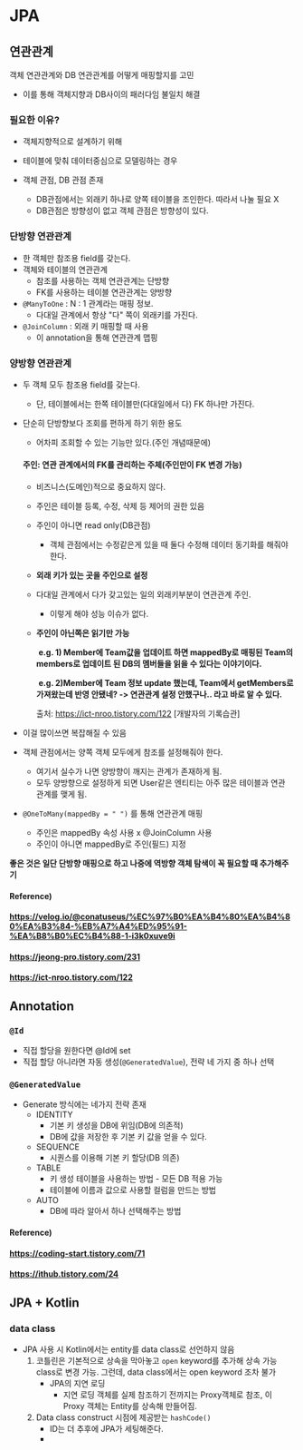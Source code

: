 # JPA



## 연관관계

객체 연관관계와 DB 연관관계를 어떻게 매핑할지를 고민

* 이를 통해 객체지향과 DB사이의 패러다임 불일치 해결



### 필요한 이유?

* 객체지향적으로 설계하기 위해
* 테이블에 맞춰 데이터중심으로 모델링하는 경우




* 객체 관점, DB 관점 존재
  * DB관점에서는 외래키 하나로 양쪽 테이블을 조인한다. 따라서 나눌 필요 X
  * DB관점은 방향성이 없고 객체 관점은 방향성이 있다.



### 단방향 연관관계

* 한 객체만 참조용 field를 갖는다.
* 객체와 테이블의 연관관계
  * 참조를 사용하는 객체 연관관계는 단방향
  * FK를 사용하는 테이블 연관관계는 양방향
* `@ManyToOne` : N : 1 관계라는 매핑 정보.
  * 다대일 관계에서 항상 "다" 쪽이 외래키를 가진다.
* `@JoinColumn` : 외래 키 매핑할 때 사용
  * 이 annotation을 통해 연관관계 맵핑



### 양방향 연관관계

* 두 객체 모두 참조용 field를 갖는다.

  * 단, 테이블에서는 한쪽 테이블만(다대일에서 다) FK 하나만 가진다.

  

* 단순히 단방향보다 조회를 편하게 하기 위한 용도
  
  * 어차피 조회할 수 있는 기능만 있다.(주인 개념때문에)
  
  
  
  #### **주인**: 연관 관계에서의 FK를 관리하는 주체(주인만이 FK 변경 가능)
  
  * 비즈니스(도메인)적으로 중요하지 않다.
  
  * 주인은 테이블 등록, 수정, 삭제 등 제어의 권한 있음
  
  * 주인이 아니면 read only(DB관점)
    
    * 객체 관점에서는 수정같은게 있을 때 둘다 수정해 데이터 동기화를 해줘야 한다.
    
  * **외래 키가 있는 곳을 주인으로 설정**
  
  * 다대일 관계에서 다가 갖고있는 일의 외래키부분이 연관관계 주인.
    
    * 이렇게 해야 성능 이슈가 없다.
    
  * **주인이 아닌쪽은 읽기만 가능**
  
    ​	**e.g. 1) Member에 Team값을 업데이트 하면 mappedBy로 매핑된 Team의 members로 업데이트 된 DB의 멤버들을 읽을 수 있다는 이야기이다.**
  
    ​	**e.g. 2)Member에 Team 정보 update 했는데, Team에서 getMembers로 가져왔는데 반영 안됐네? -> 연관관계 설정 안했구나.. 라고 바로 알 수 있다.**
  
    출처: https://ict-nroo.tistory.com/122 [개발자의 기록습관]
  
    
  
* 이걸 많이쓰면 복잡해질 수 있음
  
* 객체 관점에서는 양쪽 객체 모두에게 참조를 설정해줘야 한다.
    * 여기서 실수가 나면 양방향이 깨지는 관계가 존재하게 됨.
  * 모두 양방향으로 설정하게 되면 User같은 엔티티는 아주 많은 테이블과 연관 관계를 맺게 됨.
  
  
  
* `@OneToMany(mappedBy = " ")` 를 통해 연관관계 매핑

  * 주인은 mappedBy 속성 사용 x @JoinColumn 사용
  * 주인이 아니면 mappedBy로 주인(필드) 지정



**좋은 것은 일단 단방향 매핑으로 하고 나중에 역방향 객체 탐색이 꼭 필요할 때 추가해주기**



#### Reference)

#### https://velog.io/@conatuseus/%EC%97%B0%EA%B4%80%EA%B4%80%EA%B3%84-%EB%A7%A4%ED%95%91-%EA%B8%B0%EC%B4%88-1-i3k0xuve9i

#### https://jeong-pro.tistory.com/231

#### https://ict-nroo.tistory.com/122





## Annotation



### `@Id`

* 직접 할당을 원한다면 @Id에 set
* 직접 할당 아니라면 자동 생성(`@GeneratedValue`), 전략 네 가지 중 하나 선택



### `@GeneratedValue`

* Generate 방식에는 네가지 전략 존재
  * IDENTITY
    * 기본 키 생성을 DB에 위임(DB에 의존적)
    * DB에 값을 저장한 후 기본 키 값을 얻을 수 있다.
  * SEQUENCE
    * 시퀀스를 이용해 기본 키 할당(DB 의존)
  * TABLE
    * 키 생성 테이블을 사용하는 방법 - 모든 DB 적용 가능
    * 테이블에 이름과 값으로 사용할 컬럼을 만드는 방법
  * AUTO
    * DB에 따라 알아서 하나 선택해주는 방법



#### Reference)

#### https://coding-start.tistory.com/71

#### https://ithub.tistory.com/24



## JPA + Kotlin



### data class

* JPA 사용 시 Kotlin에서는 entity를 data class로 선언하지 않음
  1. 코틀린은 기본적으로 상속을 막아놓고 `open` keyword를 추가해 상속 가능 class로 변경 가능. 그런데, data class에서는 open keyword 조차 불가
     * JPA의 지연 로딩
       * 지연 로딩 객체를 실제 참조하기 전까지는 Proxy객체로 참조, 이 Proxy 객체는 Entity를 상속해 만들어짐.
  2. Data class construct 시점에 제공받는 `hashCode()`
     * ID는 더 추후에 JPA가 세팅해준다.
     * 